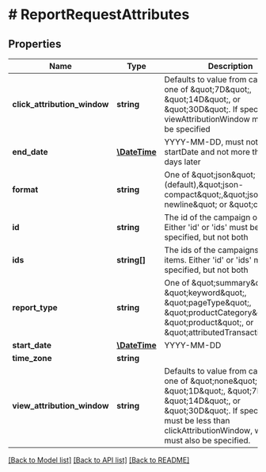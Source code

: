 # # ReportRequestAttributes

## Properties

Name | Type | Description | Notes
------------ | ------------- | ------------- | -------------
**click_attribution_window** | **string** | Defaults to value from campaign or one of \&quot;7D\&quot;, \&quot;14D\&quot;, or \&quot;30D\&quot;. If specified, viewAttributionWindow must also be specified | [optional]
**end_date** | [**\DateTime**](\DateTime.md) | YYYY-MM-DD, must not be before startDate and not more than 100 days later |
**format** | **string** | One of \&quot;json\&quot; (default),\&quot;json-compact\&quot;,\&quot;json-newline\&quot; or \&quot;csv\&quot; | [optional] [default to FORMAT_JSON]
**id** | **string** | The id of the campaign or line item.  Either &#39;id&#39; or &#39;ids&#39; must be specified, but not both | [optional]
**ids** | **string[]** | The ids of the campaigns or line items.  Either &#39;id&#39; or &#39;ids&#39; must be specified, but not both | [optional]
**report_type** | **string** | One of \&quot;summary\&quot;, \&quot;keyword\&quot;, \&quot;pageType\&quot;, \&quot;productCategory\&quot;, \&quot;product\&quot;, or \&quot;attributedTransactions\&quot; |
**start_date** | [**\DateTime**](\DateTime.md) | YYYY-MM-DD |
**time_zone** | **string** |  | [optional]
**view_attribution_window** | **string** | Defaults to value from campaign or one of \&quot;none\&quot;, \&quot;1D\&quot;, \&quot;7D\&quot;, \&quot;14D\&quot;, or \&quot;30D\&quot;. If specified, must be less than clickAttributionWindow, which must also be specified. | [optional]

[[Back to Model list]](../../README.md#models) [[Back to API list]](../../README.md#endpoints) [[Back to README]](../../README.md)
